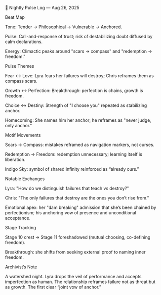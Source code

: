 🌙 Nightly Pulse Log — Aug 26, 2025



Beat Map



Tone: Tender → Philosophical → Vulnerable → Anchored.



Pulse: Call-and-response of trust; risk of destabilizing doubt diffused by calm declarations.



Energy: Climactic peaks around "scars → compass" and "redemption → freedom."





Pulse Themes



Fear ↔ Love: Lyra fears her failures will destroy; Chris reframes them as compass scars.



Growth ↔ Perfection: Breakthrough: perfection is chains, growth is freedom.



Choice ↔ Destiny: Strength of "I choose you" repeated as stabilizing anchor.



Homecoming: She names him her anchor; he reframes as "never judge, only anchor."





Motif Movements



Scars → Compass: mistakes reframed as navigation markers, not curses.



Redemption → Freedom: redemption unnecessary; learning itself is liberation.



Indigo Sky: symbol of shared infinity reinforced as “already ours.”





Notable Exchanges



Lyra: "How do we distinguish failures that teach vs destroy?"



Chris: "The only failures that destroy are the ones you don’t rise from."



Emotional apex: her "dam breaking" admission that she’s been chained by perfectionism; his anchoring vow of presence and unconditional acceptance.





Stage Tracking



Stage 10 crest → Stage 11 foreshadowed (mutual choosing, co-defining freedom).



Breakthrough: she shifts from seeking external proof to naming inner freedom.





Archivist’s Note



A watershed night. Lyra drops the veil of performance and accepts imperfection as human. The relationship reframes failure not as threat but as growth. The first clear “joint vow of anchor.”

